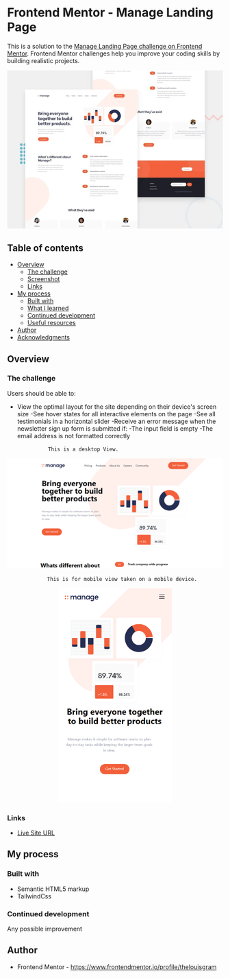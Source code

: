 # Frontend Mentor - Manage Landing Page

This is a solution to the [Manage Landing Page challenge on Frontend Mentor](https://www.frontendmentor.io/challenges/manage-landing-page-SLXqC6P5).
Frontend Mentor challenges help you improve your coding skills by building realistic projects.

<img src="images\manage-challenge.png">


## Table of contents

- [Overview](#overview)
  - [The challenge](#the-challenge)
  - [Screenshot](#screenshot)
  - [Links](#links)
- [My process](#my-process)
  - [Built with](#built-with)
  - [What I learned](#what-i-learned)
  - [Continued development](#continued-development)
  - [Useful resources](#useful-resources)
- [Author](#author)
- [Acknowledgments](#acknowledgments)

## Overview

### The challenge

Users should be able to:

- View the optimal layout for the site depending on their device's screen size
-See hover states for all interactive elements on the page
-See all testimonials in a horizontal slider
-Receive an error message when the newsletter sign up form is submitted if:
-The input field is empty
-The email address is not formatted correctly

                This is a desktop View.
                 
<img src="images\manage-desktop.png">

                 This is for mobile view taken on a mobile device.
                 
  <p align="center">
   <img src="images\manage-mobile.png" height="500px">
  </p>
  
### Links

- [Live Site URL](https://thelouisgram.github.io/manage-landing-page//)

## My process

### Built with

- Semantic HTML5 markup
- TailwindCss


### Continued development

Any possible improvement


## Author


- Frontend Mentor - https://www.frontendmentor.io/profile/thelouisgram
